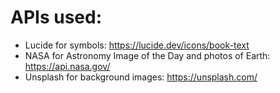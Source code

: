 # APIs used:
- Lucide for symbols: https://lucide.dev/icons/book-text
- NASA for Astronomy Image of the Day and photos of Earth: https://api.nasa.gov/ 
- Unsplash for background images: https://unsplash.com/




